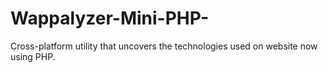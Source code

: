 # Wappalyzer-Mini-PHP-
Cross-platform utility that uncovers the technologies used on website now using PHP.
